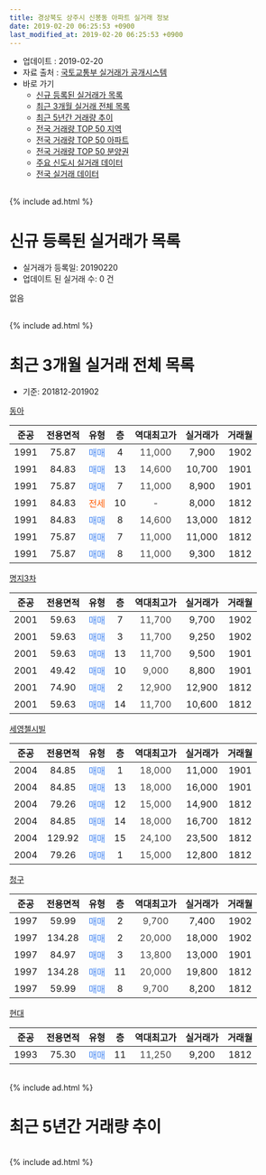 ```yaml
---
title: 경상북도 상주시 신봉동 아파트 실거래 정보
date: 2019-02-20 06:25:53 +0900
last_modified_at: 2019-02-20 06:25:53 +0900
---
```


* 업데이트 : 2019-02-20
* 자료 출처 : [국토교통부 실거래가 공개시스템](http://rt.molit.go.kr)
* 바로 가기
    * [신규 등록된 실거래가 목록](#신규-등록된-실거래가-목록)
    * [최근 3개월 실거래 전체 목록](#최근-3개월-실거래-전체-목록)
    * [최근 5년간 거래량 추이](#최근-5년간-거래량-추이)
    * [전국 거래량 TOP 50 지역](https://inasie.github.io/apt-trade-info/최근-3개월-전국에서-가장-거래가-많이-발생한-지역)
    * [전국 거래량 TOP 50 아파트](https://inasie.github.io/apt-trade-info/최근-3개월-전국에서-가장-거래가-많이-발생한-아파트)
    * [전국 거래량 TOP 50 분양권](https://inasie.github.io/apt-trade-info/최근-3개월-전국에서-가장-거래가-많이-발생한-분양권)
    * [주요 신도시 실거래 데이터](https://inasie.github.io/apt-trade-info/주요-신도시)
    * [전국 실거래 데이터](https://inasie.github.io/apt-trade-info/전국)
<br>
{% include ad.html %}
<br>

# 신규 등록된 실거래가 목록
* 실거래가 등록일: 20190220
* 업데이트 된 실거래 수: 0 건

없음

<br>
{% include ad.html %}
<br>

# 최근 3개월 실거래 전체 목록
* 기준: 201812-201902


[동아](https://search.naver.com/search.naver?query=%EA%B2%BD%EC%83%81%EB%B6%81%EB%8F%84+%EC%83%81%EC%A3%BC%EC%8B%9C+%EC%8B%A0%EB%B4%89%EB%8F%99+%EB%8F%99%EC%95%84)

|준공|전용면적|유형|층|역대최고가|실거래가|거래월|
|:---:|:---:|:---:|:---:|:---:|:---:|:---:|
|1991|75.87|<span style="color:#4285f3">매매</span>|4|<span style="color:#444444">11,000</span>|7,900|1902|
|1991|84.83|<span style="color:#4285f3">매매</span>|13|<span style="color:#444444">14,600</span>|10,700|1901|
|1991|75.87|<span style="color:#4285f3">매매</span>|7|<span style="color:#444444">11,000</span>|8,900|1901|
|1991|84.83|<span style="color:#ff5a00">전세</span>|10|<span style="color:#444444">-</span>|8,000|1812|
|1991|84.83|<span style="color:#4285f3">매매</span>|8|<span style="color:#444444">14,600</span>|13,000|1812|
|1991|75.87|<span style="color:#4285f3">매매</span>|7|<span style="color:#444444">11,000</span>|11,000|1812|
|1991|75.87|<span style="color:#4285f3">매매</span>|8|<span style="color:#444444">11,000</span>|9,300|1812|

[명지3차](https://search.naver.com/search.naver?query=%EA%B2%BD%EC%83%81%EB%B6%81%EB%8F%84+%EC%83%81%EC%A3%BC%EC%8B%9C+%EC%8B%A0%EB%B4%89%EB%8F%99+%EB%AA%85%EC%A7%803%EC%B0%A8)

|준공|전용면적|유형|층|역대최고가|실거래가|거래월|
|:---:|:---:|:---:|:---:|:---:|:---:|:---:|
|2001|59.63|<span style="color:#4285f3">매매</span>|7|<span style="color:#444444">11,700</span>|9,700|1902|
|2001|59.63|<span style="color:#4285f3">매매</span>|3|<span style="color:#444444">11,700</span>|9,250|1902|
|2001|59.63|<span style="color:#4285f3">매매</span>|13|<span style="color:#444444">11,700</span>|9,500|1901|
|2001|49.42|<span style="color:#4285f3">매매</span>|10|<span style="color:#444444">9,000</span>|8,800|1901|
|2001|74.90|<span style="color:#4285f3">매매</span>|2|<span style="color:#444444">12,900</span>|12,900|1812|
|2001|59.63|<span style="color:#4285f3">매매</span>|14|<span style="color:#444444">11,700</span>|10,600|1812|

[세영첼시빌](https://search.naver.com/search.naver?query=%EA%B2%BD%EC%83%81%EB%B6%81%EB%8F%84+%EC%83%81%EC%A3%BC%EC%8B%9C+%EC%8B%A0%EB%B4%89%EB%8F%99+%EC%84%B8%EC%98%81%EC%B2%BC%EC%8B%9C%EB%B9%8C)

|준공|전용면적|유형|층|역대최고가|실거래가|거래월|
|:---:|:---:|:---:|:---:|:---:|:---:|:---:|
|2004|84.85|<span style="color:#4285f3">매매</span>|1|<span style="color:#444444">18,000</span>|11,000|1901|
|2004|84.85|<span style="color:#4285f3">매매</span>|13|<span style="color:#444444">18,000</span>|16,000|1901|
|2004|79.26|<span style="color:#4285f3">매매</span>|12|<span style="color:#444444">15,000</span>|14,900|1812|
|2004|84.85|<span style="color:#4285f3">매매</span>|14|<span style="color:#444444">18,000</span>|16,700|1812|
|2004|129.92|<span style="color:#4285f3">매매</span>|15|<span style="color:#444444">24,100</span>|23,500|1812|
|2004|79.26|<span style="color:#4285f3">매매</span>|1|<span style="color:#444444">15,000</span>|12,800|1812|

[청구](https://search.naver.com/search.naver?query=%EA%B2%BD%EC%83%81%EB%B6%81%EB%8F%84+%EC%83%81%EC%A3%BC%EC%8B%9C+%EC%8B%A0%EB%B4%89%EB%8F%99+%EC%B2%AD%EA%B5%AC)

|준공|전용면적|유형|층|역대최고가|실거래가|거래월|
|:---:|:---:|:---:|:---:|:---:|:---:|:---:|
|1997|59.99|<span style="color:#4285f3">매매</span>|2|<span style="color:#444444">9,700</span>|7,400|1902|
|1997|134.28|<span style="color:#4285f3">매매</span>|2|<span style="color:#444444">20,000</span>|18,000|1902|
|1997|84.97|<span style="color:#4285f3">매매</span>|3|<span style="color:#444444">13,800</span>|13,000|1901|
|1997|134.28|<span style="color:#4285f3">매매</span>|11|<span style="color:#444444">20,000</span>|19,800|1812|
|1997|59.99|<span style="color:#4285f3">매매</span>|8|<span style="color:#444444">9,700</span>|8,200|1812|

[현대](https://search.naver.com/search.naver?query=%EA%B2%BD%EC%83%81%EB%B6%81%EB%8F%84+%EC%83%81%EC%A3%BC%EC%8B%9C+%EC%8B%A0%EB%B4%89%EB%8F%99+%ED%98%84%EB%8C%80)

|준공|전용면적|유형|층|역대최고가|실거래가|거래월|
|:---:|:---:|:---:|:---:|:---:|:---:|:---:|
|1993|75.30|<span style="color:#4285f3">매매</span>|11|<span style="color:#444444">11,250</span>|9,200|1812|


<br>
{% include ad.html %}
<br>

# 최근 5년간 거래량 추이


<div style="width:100%;">
    <canvas id="deal_progress" height="200"></canvas>
</div>

<script>
new Chart(document.getElementById("deal_progress"), {
    type: 'line',
    data: {
        labels: ['201402','201403','201404','201405','201406','201407','201408','201409','201410','201411','201412','201501','201502','201503','201504','201505','201506','201507','201508','201509','201510','201511','201512','201601','201602','201603','201604','201605','201606','201607','201608','201609','201610','201611','201612','201701','201702','201703','201704','201705','201706','201707','201708','201709','201710','201711','201712','201801','201802','201803','201804','201805','201806','201807','201808','201809','201810','201811','201812','201901','201902'],
        datasets: [{
            label: '매매',
            pointRadius: 1,
            data: [17, 17, 10, 11, 10, 6, 10, 18, 14, 8, 7, 11, 16, 8, 12, 8, 16, 8, 11, 29, 26, 13, 9, 9, 13, 13, 15, 15, 5, 7, 14, 3, 14, 12, 8, 7, 11, 9, 7, 21, 14, 10, 15, 10, 6, 8, 15, 14, 8, 12, 11, 14, 6, 8, 8, 9, 13, 9, 12, 7, 5],
            borderColor: "rgba(255, 201, 14, 1)",
            backgroundColor: "rgba(255, 201, 14, 0.5)",
            fill: false,
            lineTension: 0
        },{
            label: '전월세',
            pointRadius: 1,
            data: [7, 1, 1, 0, 2, 3, 0, 2, 3, 2, 1, 0, 2, 1, 0, 1, 1, 2, 4, 1, 2, 2, 0, 3, 1, 2, 1, 1, 2, 0, 0, 1, 3, 1, 0, 1, 3, 0, 1, 2, 3, 0, 0, 2, 0, 2, 2, 2, 1, 4, 0, 0, 2, 2, 2, 2, 0, 3, 1, 0, 0],
            borderColor: "rgba(0, 141, 185, 1)",
            backgroundColor: "rgba(0, 141, 185, 0.5)",
            fill: false,
            lineTension: 0
        }
        ]
    },
    options: {
        responsive: true,
        title: {
            display: false
        },
        tooltips: {
            mode: 'index',
            intersect: false
        },
        hover: {
            mode: 'nearest',
            intersect: true
        },
        scales: {
            xAxes: [{
                display: true,
                scaleLabel: {
                    display: true,
                    labelString: '년/월'
                }
            }],
            yAxes: [{
                display: true,
                ticks: {
                    suggestedMin: 0,
                },
                scaleLabel: {
                    display: true,
                    labelString: '실거래 수'
                }
            }]
        }
    }
});

</script>


<br>
{% include ad.html %}
<br>


